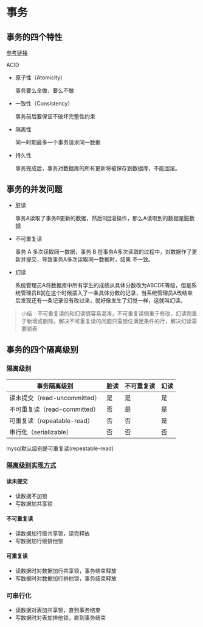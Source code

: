 # 事务

## 事务的四个特性
[参考链接](https://www.cnblogs.com/huanongying/p/7021555.html)

ACID

-   原子性（Atomicity）

    事务要么全做，要么不做

-   一致性（Consistency）

    事务前后要保证不破坏完整性约束

-   隔离性

    同一时期最多一个事务请求同一数据

-   持久性

    事务完成后，事务对数据库的所有更新将被保存到数据库，不能回滚。

## 事务的并发问题

-   脏读

    事务A读取了事务B更新的数据，然后B回滚操作，那么A读取到的数据是脏数据

-   不可重复读

    事务 A 多次读取同一数据，事务 B 在事务A多次读取的过程中，对数据作了更新并提交，导致事务A多次读取同一数据时，结果 不一致。

-   幻读
    
    系统管理员A将数据库中所有学生的成绩从具体分数改为ABCDE等级，但是系统管理员B就在这个时候插入了一条具体分数的记录，当系统管理员A改结束后发现还有一条记录没有改过来，就好像发生了幻觉一样，这就叫幻读。

>   小结：不可重复读的和幻读很容易混淆，不可重复读侧重于修改，幻读侧重于新增或删除。解决不可重复读的问题只需锁住满足条件的行，解决幻读需要锁表


## 事务的四个隔离级别

### 隔离级别

|事务隔离级别|	脏读	|不可重复读|	幻读|
|----------|--------|------|--------|
|读未提交（read-uncommitted）|	是	|是	|是|
|不可重复读（read-committed）|	否|	是	|是|
|可重复读（repeatable-read）	|否|	否	|是|
|串行化（serializable）|	否	|否|	否|

mysql默认级别是可重复读(repeatable-read)

### [隔离级别实现方式](https://www.cnblogs.com/heyboom/p/9167394.html)


#### 读未提交

-   读数据不加锁
-   写数据加共享锁

#### 不可重复读

-   读数据加行级共享锁，读完释放
-   写数据加行级排他锁

#### 可重复读

-   读数据时对数据加行共享锁，事务结束释放
-   写数据时对数据加行排他锁，事务结束释放

### 可串行化

-   读数据对表加共享锁，直到事务结束
-   写数据时对表加排他锁，直到事务结束





